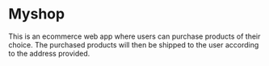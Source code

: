 # Myshop
This is an ecommerce web app where users can purchase products of their choice. 
The purchased products will then be shipped to the user according to the address provided.
